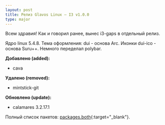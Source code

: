 ```yaml
---
layout: post
title: Релиз Glavos Linux — I3 v1.0.0
type: major
---
```


Всем здравия! Как и говорил ранее, вынес i3-gaps в отдельный релиз.

Ядро linux 5.4.8. Тема оформления: dui - основа Arc. Иконки dui-ico - основа Suru++. Немного переделал polybar.

**Добавлено (added):**

- cava

**Удалено (removed):**

- mintstick-git

**Обновлено (update):**

- calamares 3.2.17.1

Полный список пакетов: [packages.both](https://github.com/glavos/glavosiso/blob/1d222eac4f4e299f89912c53d348b20c7d797a70/packages.both){:target="_blank"}.
